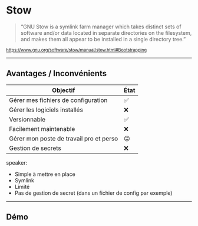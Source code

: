 # Stow

<blockquote cite="<https://www.gnu.org/software/stow/manual/stow.html#Bootstrapping>">
&ldquo;GNU Stow is a symlink farm manager which takes distinct sets of software and/or data located in separate directories on the filesystem, and makes them all appear to be installed in a single directory tree.&rdquo;
</blockquote>

<small><a href='https://www.gnu.org/software/stow/manual/stow.html#Bootstrapping'>https://www.gnu.org/software/stow/manual/stow.html#Bootstrapping</a></small>

---

## Avantages / Inconvénients

|Objectif|État|
|---|---|
|Gérer mes fichiers de configuration|✅|
|Gérer les logiciels installés|❌|
|Versionnable|✅|
|Facilement maintenable|❌|
|Gérer mon poste de travail pro et perso|😐|
|Gestion de secrets|❌|


speaker:

- Simple à mettre en place
- Symlink
- Limité
- Pas de gestion de secret (dans un fichier de config par exemple)

---

## Démo
